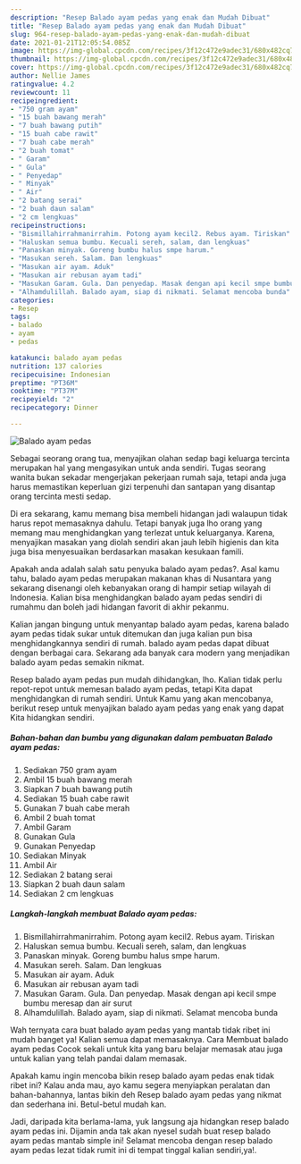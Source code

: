 ```yaml
---
description: "Resep Balado ayam pedas yang enak dan Mudah Dibuat"
title: "Resep Balado ayam pedas yang enak dan Mudah Dibuat"
slug: 964-resep-balado-ayam-pedas-yang-enak-dan-mudah-dibuat
date: 2021-01-21T12:05:54.085Z
image: https://img-global.cpcdn.com/recipes/3f12c472e9adec31/680x482cq70/balado-ayam-pedas-foto-resep-utama.jpg
thumbnail: https://img-global.cpcdn.com/recipes/3f12c472e9adec31/680x482cq70/balado-ayam-pedas-foto-resep-utama.jpg
cover: https://img-global.cpcdn.com/recipes/3f12c472e9adec31/680x482cq70/balado-ayam-pedas-foto-resep-utama.jpg
author: Nellie James
ratingvalue: 4.2
reviewcount: 11
recipeingredient:
- "750 gram ayam"
- "15 buah bawang merah"
- "7 buah bawang putih"
- "15 buah cabe rawit"
- "7 buah cabe merah"
- "2 buah tomat"
- " Garam"
- " Gula"
- " Penyedap"
- " Minyak"
- " Air"
- "2 batang serai"
- "2 buah daun salam"
- "2 cm lengkuas"
recipeinstructions:
- "Bismillahirrahmanirrahim. Potong ayam kecil2. Rebus ayam. Tiriskan"
- "Haluskan semua bumbu. Kecuali sereh, salam, dan lengkuas"
- "Panaskan minyak. Goreng bumbu halus smpe harum."
- "Masukan sereh. Salam. Dan lengkuas"
- "Masukan air ayam. Aduk"
- "Masukan air rebusan ayam tadi"
- "Masukan Garam. Gula. Dan penyedap. Masak dengan api kecil smpe bumbu meresap dan air surut"
- "Alhamdulillah. Balado ayam, siap di nikmati. Selamat mencoba bunda"
categories:
- Resep
tags:
- balado
- ayam
- pedas

katakunci: balado ayam pedas 
nutrition: 137 calories
recipecuisine: Indonesian
preptime: "PT36M"
cooktime: "PT37M"
recipeyield: "2"
recipecategory: Dinner

---
```



![Balado ayam pedas](https://img-global.cpcdn.com/recipes/3f12c472e9adec31/680x482cq70/balado-ayam-pedas-foto-resep-utama.jpg)

Sebagai seorang orang tua, menyajikan olahan sedap bagi keluarga tercinta merupakan hal yang mengasyikan untuk anda sendiri. Tugas seorang  wanita bukan sekadar mengerjakan pekerjaan rumah saja, tetapi anda juga harus memastikan keperluan gizi terpenuhi dan santapan yang disantap orang tercinta mesti sedap.

Di era  sekarang, kamu memang bisa membeli hidangan jadi walaupun tidak harus repot memasaknya dahulu. Tetapi banyak juga lho orang yang memang mau menghidangkan yang terlezat untuk keluarganya. Karena, menyajikan masakan yang diolah sendiri akan jauh lebih higienis dan kita juga bisa menyesuaikan berdasarkan masakan kesukaan famili. 



Apakah anda adalah salah satu penyuka balado ayam pedas?. Asal kamu tahu, balado ayam pedas merupakan makanan khas di Nusantara yang sekarang disenangi oleh kebanyakan orang di hampir setiap wilayah di Indonesia. Kalian bisa menghidangkan balado ayam pedas sendiri di rumahmu dan boleh jadi hidangan favorit di akhir pekanmu.

Kalian jangan bingung untuk menyantap balado ayam pedas, karena balado ayam pedas tidak sukar untuk ditemukan dan juga kalian pun bisa menghidangkannya sendiri di rumah. balado ayam pedas dapat dibuat dengan berbagai cara. Sekarang ada banyak cara modern yang menjadikan balado ayam pedas semakin nikmat.

Resep balado ayam pedas pun mudah dihidangkan, lho. Kalian tidak perlu repot-repot untuk memesan balado ayam pedas, tetapi Kita dapat menghidangkan di rumah sendiri. Untuk Kamu yang akan mencobanya, berikut resep untuk menyajikan balado ayam pedas yang enak yang dapat Kita hidangkan sendiri.

<!--inarticleads1-->

##### Bahan-bahan dan bumbu yang digunakan dalam pembuatan Balado ayam pedas:

1. Sediakan 750 gram ayam
1. Ambil 15 buah bawang merah
1. Siapkan 7 buah bawang putih
1. Sediakan 15 buah cabe rawit
1. Gunakan 7 buah cabe merah
1. Ambil 2 buah tomat
1. Ambil  Garam
1. Gunakan  Gula
1. Gunakan  Penyedap
1. Sediakan  Minyak
1. Ambil  Air
1. Sediakan 2 batang serai
1. Siapkan 2 buah daun salam
1. Sediakan 2 cm lengkuas




<!--inarticleads2-->

##### Langkah-langkah membuat Balado ayam pedas:

1. Bismillahirrahmanirrahim. Potong ayam kecil2. Rebus ayam. Tiriskan
1. Haluskan semua bumbu. Kecuali sereh, salam, dan lengkuas
1. Panaskan minyak. Goreng bumbu halus smpe harum.
1. Masukan sereh. Salam. Dan lengkuas
1. Masukan air ayam. Aduk
1. Masukan air rebusan ayam tadi
1. Masukan Garam. Gula. Dan penyedap. Masak dengan api kecil smpe bumbu meresap dan air surut
1. Alhamdulillah. Balado ayam, siap di nikmati. Selamat mencoba bunda




Wah ternyata cara buat balado ayam pedas yang mantab tidak ribet ini mudah banget ya! Kalian semua dapat memasaknya. Cara Membuat balado ayam pedas Cocok sekali untuk kita yang baru belajar memasak atau juga untuk kalian yang telah pandai dalam memasak.

Apakah kamu ingin mencoba bikin resep balado ayam pedas enak tidak ribet ini? Kalau anda mau, ayo kamu segera menyiapkan peralatan dan bahan-bahannya, lantas bikin deh Resep balado ayam pedas yang nikmat dan sederhana ini. Betul-betul mudah kan. 

Jadi, daripada kita berlama-lama, yuk langsung aja hidangkan resep balado ayam pedas ini. Dijamin anda tak akan nyesel sudah buat resep balado ayam pedas mantab simple ini! Selamat mencoba dengan resep balado ayam pedas lezat tidak rumit ini di tempat tinggal kalian sendiri,ya!.

